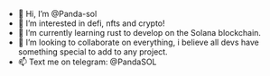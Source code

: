 - 👋 Hi, I’m @Panda-sol
- 👀 I’m interested in defi, nfts and crypto!
- 🌱 I’m currently learning rust to develop on the Solana blockchain.
- 💞️ I’m looking to collaborate on everything, i believe all devs have something special to add to any project.
- 📫 Text me on telegram: @PandaSOL
